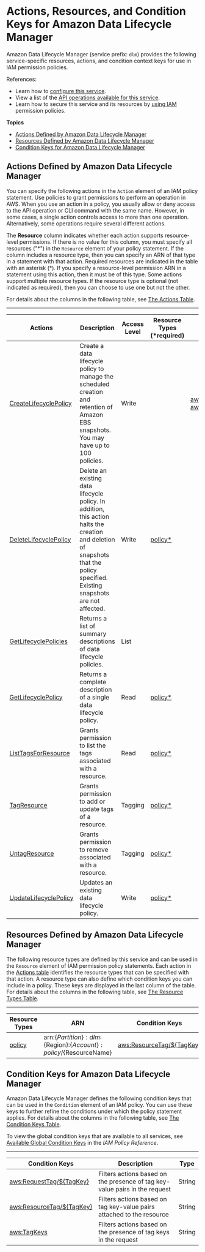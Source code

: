# Actions, Resources, and Condition Keys for Amazon Data Lifecycle Manager<a name="list_amazondatalifecyclemanager"></a>

Amazon Data Lifecycle Manager \(service prefix: `dlm`\) provides the following service\-specific resources, actions, and condition context keys for use in IAM permission policies\.

References:
+ Learn how to [configure this service](https://docs.aws.amazon.com/dlm/latest/APIReference/Welcome.html)\.
+ View a list of the [API operations available for this service](https://docs.aws.amazon.com/dlm/latest/APIReference/API_Operations.html)\.
+ Learn how to secure this service and its resources by [using IAM](https://docs.aws.amazon.com/IAM/latest/UserGuide/list_amazondatalifecyclemanager.html) permission policies\.

**Topics**
+ [Actions Defined by Amazon Data Lifecycle Manager](#amazondatalifecyclemanager-actions-as-permissions)
+ [Resources Defined by Amazon Data Lifecycle Manager](#amazondatalifecyclemanager-resources-for-iam-policies)
+ [Condition Keys for Amazon Data Lifecycle Manager](#amazondatalifecyclemanager-policy-keys)

## Actions Defined by Amazon Data Lifecycle Manager<a name="amazondatalifecyclemanager-actions-as-permissions"></a>

You can specify the following actions in the `Action` element of an IAM policy statement\. Use policies to grant permissions to perform an operation in AWS\. When you use an action in a policy, you usually allow or deny access to the API operation or CLI command with the same name\. However, in some cases, a single action controls access to more than one operation\. Alternatively, some operations require several different actions\.

The **Resource** column indicates whether each action supports resource\-level permissions\. If there is no value for this column, you must specify all resources \("\*"\) in the `Resource` element of your policy statement\. If the column includes a resource type, then you can specify an ARN of that type in a statement with that action\. Required resources are indicated in the table with an asterisk \(\*\)\. If you specify a resource\-level permission ARN in a statement using this action, then it must be of this type\. Some actions support multiple resource types\. If the resource type is optional \(not indicated as required\), then you can choose to use one but not the other\.

For details about the columns in the following table, see [The Actions Table](reference_policies_actions-resources-contextkeys.md#actions_table)\.


****  

| Actions | Description | Access Level | Resource Types \(\*required\) | Condition Keys | Dependent Actions | 
| --- | --- | --- | --- | --- | --- | 
|   [ CreateLifecyclePolicy ](https://docs.aws.amazon.com/dlm/latest/APIReference/API_CreateLifecyclePolicy.html)  | Create a data lifecycle policy to manage the scheduled creation and retention of Amazon EBS snapshots\. You may have up to 100 policies\. | Write |  |   [ aws:RequestTag/$\{TagKey\} ](#amazondatalifecyclemanager-aws_RequestTag___TagKey_)   [ aws:TagKeys ](#amazondatalifecyclemanager-aws_TagKeys)   |  | 
|   [ DeleteLifecyclePolicy ](https://docs.aws.amazon.com/dlm/latest/APIReference/API_DeleteLifecyclePolicy.html)  | Delete an existing data lifecycle policy\. In addition, this action halts the creation and deletion of snapshots that the policy specified\. Existing snapshots are not affected\. | Write |   [ policy\* ](#amazondatalifecyclemanager-policy)   |  |  | 
|   [ GetLifecyclePolicies ](https://docs.aws.amazon.com/dlm/latest/APIReference/API_GetLifecyclePolicies.html)  | Returns a list of summary descriptions of data lifecycle policies\. | List |  |  |  | 
|   [ GetLifecyclePolicy ](https://docs.aws.amazon.com/dlm/latest/APIReference/API_GetLifecyclePolicy.html)  | Returns a complete description of a single data lifecycle policy\. | Read |   [ policy\* ](#amazondatalifecyclemanager-policy)   |  |  | 
|   [ ListTagsForResource ](https://docs.aws.amazon.com/dlm/latest/APIReference/API_ListTagsForResource.html)  | Grants permission to list the tags associated with a resource\. | Read |   [ policy\* ](#amazondatalifecyclemanager-policy)   |  |  | 
|   [ TagResource ](https://docs.aws.amazon.com/dlm/latest/APIReference/API_TagResource.html)  | Grants permission to add or update tags of a resource\. | Tagging |   [ policy\* ](#amazondatalifecyclemanager-policy)   |  |  | 
|   [ UntagResource ](https://docs.aws.amazon.com/dlm/latest/APIReference/API_UntagResource.html)  | Grants permission to remove associated with a resource\. | Tagging |   [ policy\* ](#amazondatalifecyclemanager-policy)   |  |  | 
|   [ UpdateLifecyclePolicy ](https://docs.aws.amazon.com/dlm/latest/APIReference/API_UpdateLifecyclePolicy.html)  | Updates an existing data lifecycle policy\. | Write |   [ policy\* ](#amazondatalifecyclemanager-policy)   |  |  | 

## Resources Defined by Amazon Data Lifecycle Manager<a name="amazondatalifecyclemanager-resources-for-iam-policies"></a>

The following resource types are defined by this service and can be used in the `Resource` element of IAM permission policy statements\. Each action in the [Actions table](#amazondatalifecyclemanager-actions-as-permissions) identifies the resource types that can be specified with that action\. A resource type can also define which condition keys you can include in a policy\. These keys are displayed in the last column of the table\. For details about the columns in the following table, see [The Resource Types Table](reference_policies_actions-resources-contextkeys.md#resources_table)\.


****  

| Resource Types | ARN | Condition Keys | 
| --- | --- | --- | 
|   [ policy ](https://docs.aws.amazon.com/dlm/latest/APIReference/API_LifecyclePolicy.html)  |  arn:$\{Partition\}:dlm:$\{Region\}:$\{Account\}:policy/$\{ResourceName\}  |   [ aws:ResourceTag/$\{TagKey\} ](#amazondatalifecyclemanager-aws_ResourceTag___TagKey_)   | 

## Condition Keys for Amazon Data Lifecycle Manager<a name="amazondatalifecyclemanager-policy-keys"></a>

Amazon Data Lifecycle Manager defines the following condition keys that can be used in the `Condition` element of an IAM policy\. You can use these keys to further refine the conditions under which the policy statement applies\. For details about the columns in the following table, see [The Condition Keys Table](reference_policies_actions-resources-contextkeys.md#context_keys_table)\.

To view the global condition keys that are available to all services, see [Available Global Condition Keys](reference_policies_condition-keys.html#AvailableKeys) in the *IAM Policy Reference*\.


****  

| Condition Keys | Description | Type | 
| --- | --- | --- | 
|   [ aws:RequestTag/$\{TagKey\} ](https://docs.aws.amazon.com/IAM/latest/UserGuide/reference_policies_condition-keys.html#condition-keys-requesttag)  | Filters actions based on the presence of tag key\-value pairs in the request | String | 
|   [ aws:ResourceTag/$\{TagKey\} ](https://docs.aws.amazon.com/IAM/latest/UserGuide/reference_policies_condition-keys.html#condition-keys-resourcetag)  | Filters actions based on tag key\-value pairs attached to the resource | String | 
|   [ aws:TagKeys ](https://docs.aws.amazon.com/IAM/latest/UserGuide/reference_policies_condition-keys.html#condition-keys-tagkeys)  | Filters actions based on the presence of tag keys in the request | String | 